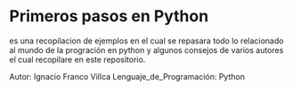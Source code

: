 # Primeros pasos en Python

es una recopilacion de ejemplos en el cual se repasara todo lo relacionado al mundo de la progración en python y algunos consejos de varios autores el cual recopilare en este repositorio.


Autor: Ignacio Franco Villca
Lenguaje_de_Programación: Python
